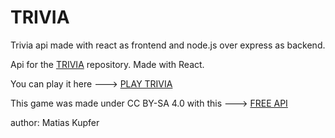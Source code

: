 # TRIVIA

Trivia api made with react as frontend and node.js over express as backend.

Api for the [TRIVIA](https://github.com/matiascfgm/react-trivia) repository. Made with React.

You can play it here ---> [PLAY TRIVIA](https://matiascfgm.github.io/trivia)

This game was made under CC BY-SA 4.0 with this ---> [FREE API](https://opentdb.com/)

author: Matias Kupfer
